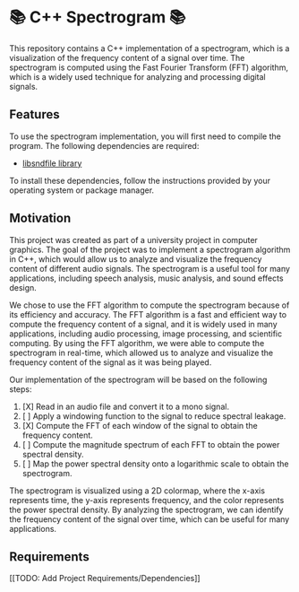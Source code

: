 # :books: C++ Spectrogram :books:

This repository contains a C++ implementation of a spectrogram, which is a visualization of the frequency content of a signal over time. The spectrogram is computed using the Fast Fourier Transform (FFT) algorithm, which is a widely used technique for analyzing and processing digital signals.

## Features
To use the spectrogram implementation, you will first need to compile the program. The following dependencies are required:

  + [libsndfile library](https://github.com/libsndfile/libsndfile/releases)

To install these dependencies, follow the instructions provided by your operating system or package manager.

## Motivation

This project was created as part of a university project in computer graphics. The goal of the project was to implement a spectrogram algorithm in C++, which would allow us to analyze and visualize the frequency content of different audio signals. The spectrogram is a useful tool for many applications, including speech analysis, music analysis, and sound effects design.

We chose to use the FFT algorithm to compute the spectrogram because of its efficiency and accuracy. The FFT algorithm is a fast and efficient way to compute the frequency content of a signal, and it is widely used in many applications, including audio processing, image processing, and scientific computing. By using the FFT algorithm, we were able to compute the spectrogram in real-time, which allowed us to analyze and visualize the frequency content of the signal as it was being played.

Our implementation of the spectrogram will be based on the following steps:

<ol>
    <li>[X] Read in an audio file and convert it to a mono signal.</li>
    <li>[ ] Apply a windowing function to the signal to reduce spectral leakage.</li>
    <li>[X] Compute the FFT of each window of the signal to obtain the frequency content.</li>
    <li>[ ] Compute the magnitude spectrum of each FFT to obtain the power spectral density.</li>
    <li>[ ] Map the power spectral density onto a logarithmic scale to obtain the spectrogram.</li>
</ol>

The spectrogram is visualized using a 2D colormap, where the x-axis represents time, the y-axis represents frequency, and the color represents the power spectral density. By analyzing the spectrogram, we can identify the frequency content of the signal over time, which can be useful for many applications.

## Requirements

[[TODO: Add Project Requirements/Dependencies]]
